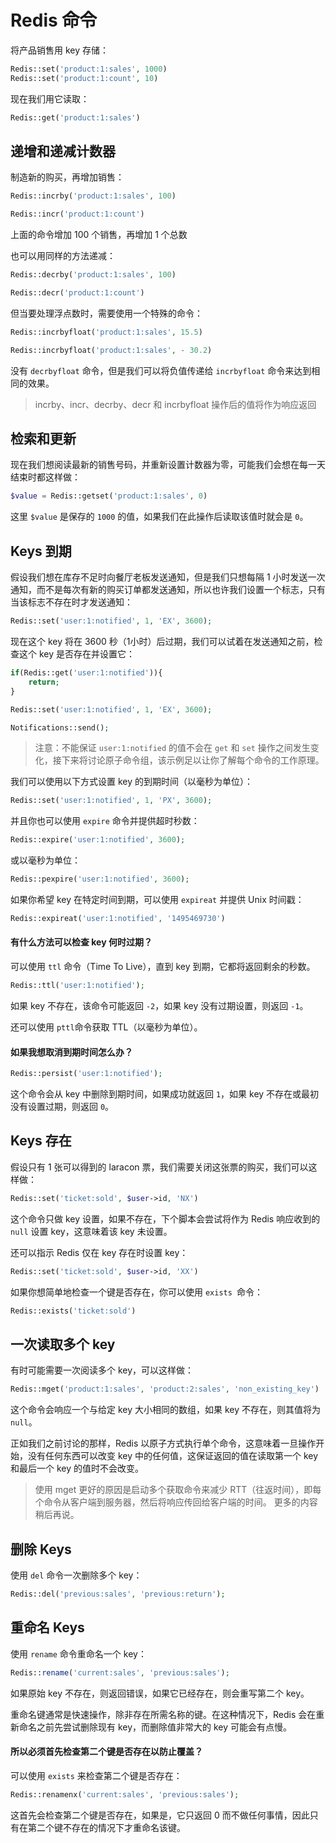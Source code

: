 # Redis 命令

将产品销售用 key 存储：

```php
Redis::set('product:1:sales', 1000)
Redis::set('product:1:count', 10)
```

现在我们用它读取：

```php
Redis::get('product:1:sales')
```

## 递增和递减计数器

制造新的购买，再增加销售：

```php
Redis::incrby('product:1:sales', 100)

Redis::incr('product:1:count')
```

上面的命令增加 100 个销售，再增加 1 个总数

也可以用同样的方法递减：

```php
Redis::decrby('product:1:sales', 100)

Redis::decr('product:1:count')
```

但当要处理浮点数时，需要使用一个特殊的命令：

```php
Redis::incrbyfloat('product:1:sales', 15.5)

Redis::incrbyfloat('product:1:sales', - 30.2)
```

没有 `decrbyfloat` 命令，但是我们可以将负值传递给 `incrbyfloat` 命令来达到相同的效果。

> incrby、incr、decrby、decr 和 incrbyfloat 操作后的值将作为响应返回

## 检索和更新

现在我们想阅读最新的销售号码，并重新设置计数器为零，可能我们会想在每一天结束时都这样做：

```php
$value = Redis::getset('product:1:sales', 0)
```

这里 `$value` 是保存的 `1000` 的值，如果我们在此操作后读取该值时就会是 `0`。

## Keys 到期

假设我们想在库存不足时向餐厅老板发送通知，但是我们只想每隔 1 小时发送一次通知，而不是每次有新的购买订单都发送通知，所以也许我们设置一个标志，只有当该标志不存在时才发送通知：

```php
Redis::set('user:1:notified', 1, 'EX', 3600);
```

现在这个 key 将在 3600 秒（1小时）后过期，我们可以试着在发送通知之前，检查这个 key 是否存在并设置它：

```php
if(Redis::get('user:1:notified')){
    return;
}

Redis::set('user:1:notified', 1, 'EX', 3600);

Notifications::send();
```

> 注意：不能保证 `user:1:notified` 的值不会在 `get` 和 `set` 操作之间发生变化，接下来将讨论原子命令组，该示例足以让你了解每个命令的工作原理。

我们可以使用以下方式设置 key 的到期时间（以毫秒为单位）：

```php
Redis::set('user:1:notified', 1, 'PX', 3600);
```

并且你也可以使用 `expire` 命令并提供超时秒数：

```php
Redis::expire('user:1:notified', 3600);
```

或以毫秒为单位：

```php
Redis::pexpire('user:1:notified', 3600);
```

如果你希望 key 在特定时间到期，可以使用 `expireat` 并提供 Unix 时间戳：

```php
Redis::expireat('user:1:notified', '1495469730')
```

#### 有什么方法可以检查 key 何时过期？

可以使用 `ttl` 命令（Time To Live），直到 key 到期，它都将返回剩余的秒数。

```php
Redis::ttl('user:1:notified');
```

如果 key 不存在，该命令可能返回 `-2`，如果 key 没有过期设置，则返回 `-1`。

还可以使用 `pttl`命令获取 TTL（以毫秒为单位）。

#### 如果我想取消到期时间怎么办？

```php
Redis::persist('user:1:notified');
```

这个命令会从 key 中删除到期时间，如果成功就返回 `1`，如果 key 不存在或最初没有设置过期，则返回 `0`。

## Keys 存在

假设只有 1 张可以得到的 laracon 票，我们需要关闭这张票的购买，我们可以这样做：

```php
Redis::set('ticket:sold', $user->id, 'NX')
```

这个命令只做 key 设置，如果不存在，下个脚本会尝试将作为 Redis 响应收到的 `null` 设置 key，这意味着该 key 未设置。

还可以指示 Redis 仅在 key 存在时设置 key：

```php
Redis::set('ticket:sold', $user->id, 'XX')
```

如果你想简单地检查一个键是否存在，你可以使用 `exists `命令：

```php
Redis::exists('ticket:sold')
```

## 一次读取多个 key

有时可能需要一次阅读多个 key，可以这样做：

```php
Redis::mget('product:1:sales', 'product:2:sales', 'non_existing_key')
```

这个命令会响应一个与给定 key 大小相同的数组，如果 key 不存在，则其值将为 `null`。

正如我们之前讨论的那样，Redis 以原子方式执行单个命令，这意味着一旦操作开始，没有任何东西可以改变 key 中的任何值，这保证返回的值在读取第一个 key 和最后一个 key 的值时不会改变。

> 使用 mget 更好的原因是启动多个获取命令来减少 RTT（往返时间），即每个命令从客户端到服务器，然后将响应传回给客户端的时间。 更多的内容稍后再说。

## 删除 Keys

使用 `del` 命令一次删除多个 key：

```php
Redis::del('previous:sales', 'previous:return');
```

## 重命名 Keys

使用 `rename` 命令重命名一个 key：

```php
Redis::rename('current:sales', 'previous:sales');
```

如果原始 key 不存在，则返回错误，如果它已经存在，则会重写第二个 key。

重命名键通常是快速操作，除非存在所需名称的键。在这种情况下，Redis 会在重新命名之前先尝试删除现有 key，而删除值非常大的 key 可能会有点慢。

#### 所以必须首先检查第二个键是否存在以防止覆盖？

可以使用 `exists` 来检查第二个键是否存在：

```php
Redis::renamenx('current:sales', 'previous:sales');
```

这首先会检查第二个键是否存在，如果是，它只返回 0 而不做任何事情，因此只有在第二个键不存在的情况下才重命名该键。